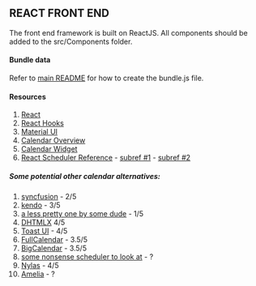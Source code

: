 ## REACT FRONT END
The front end framework is built on ReactJS. All components should be added to the src/Components folder. 

#### Bundle data
 Refer to [main README](../README.md) for how to create the bundle.js file.

#### Resources
  1. [React](https://reactjs.org/)
  2. [React Hooks](https://reactjs.org/docs/hooks-intro.html)
  3. [Material UI](https://material-ui.com/)
  4. [Calendar Overview](https://js.devexpress.com/Documentation/Guide/Widgets/Calendar/Overview/)
  5. [Calendar Widget](https://js.devexpress.com/Demos/WidgetsGallery/Demo/Calendar/Overview/React/Light/)
  6. [React Scheduler Reference](https://devexpress.github.io/devextreme-reactive/react/scheduler/docs/reference/scheduler/)
    - [subref #1](https://js.devexpress.com/Documentation/Guide/Widgets/Scheduler/Appointments/Customize_Appointment_Tooltip/)
    - [subref #2](https://js.devexpress.com/Demos/WidgetsGallery/Demo/Scheduler/LimitAppointmentCountPerCell/React/Dark/)

  ##### Some potential other calendar alternatives:
  1. [syncfusion](https://www.syncfusion.com/react-ui-components/react-scheduler) - 2/5
  2. [kendo](https://www.telerik.com/kendo-react-ui/components/scheduler/) - 3/5
  3. [a less pretty one by some dude](https://stephenchou1017.github.io/scheduler/#/) - 1/5
  4. [DHTMLX](https://dhtmlx.com/blog/use-dhtmlx-scheduler-component-react-js-library-demo/) 4/5
  5. [Toast UI](https://ui.toast.com/tui-calendar) - 4/5
  6. [FullCalendar](https://fullcalendar.io/) - 3.5/5
  7. [BigCalendar](https://jquense.github.io/react-big-calendar/examples/index.html) - 3.5/5
  8. [some nonsense scheduler to look at](https://demo.easyappointments.org/) - ?
  9. [Nylas](https://www.nylas.com/products/calendar-sync/) - 4/5
  10. [Amelia](https://wpamelia.com/) - ?